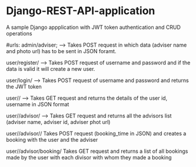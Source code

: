 # Django-REST-API-application
A sample Django appplication with JWT token authentication and CRUD operations

#urls:
 admin/adviser; --> Takes POST request in which data (adviser name and photo url) has to be sent in JSON foramt.
 
 user/register/ --> Takes POST request of username and password and if the data is valid it will create a new user.
 
 user/login/    --> Takes POST request of username and password and returns the JWT token 
 
 user/<id>/     --> Takes GET request and returns the details of the user id, username in JSON format
 
 user/<id>/advisor/ --> Takes GET request and returns all the advisors list (adviser name, adviser id, adviser phot url)
 
 user/<id>/advisor/<adviser-id>/ Takes POST request (booking_time in JSON) and creates a booking with the user and the adviser
 
 user/<id>/advisor/booking/ Takes GET request and returns a list of all bookings made by the user with each divisor with whom they made a booking

 
